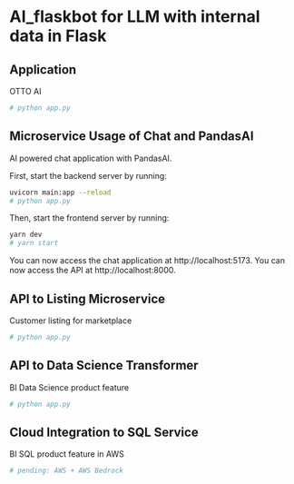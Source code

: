 # AI_flaskbot for LLM with internal data in Flask

## Application
OTTO AI

```bash
# python app.py
```

## Microservice Usage of Chat and PandasAI
AI powered chat application with PandasAI.

First, start the backend server by running:

```bash
uvicorn main:app --reload
# python app.py
```

Then, start the frontend server by running:

```bash
yarn dev
# yarn start
```

You can now access the chat application at http://localhost:5173.
You can now access the API at http://localhost:8000.


## API to Listing Microservice
Customer listing for marketplace

```bash
# python app.py
```

## API to Data Science Transformer
BI Data Science product feature

```bash
# python app.py
```

## Cloud Integration to SQL Service
BI SQL product feature in AWS

```bash
# pending: AWS + AWS Bedrock
```